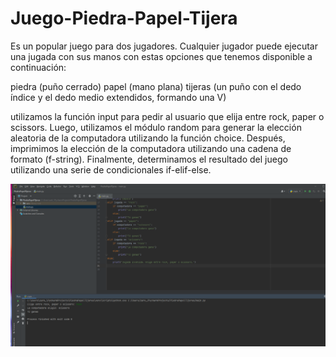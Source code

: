 # Juego-Piedra-Papel-Tijera

Es un popular juego para dos jugadores. Cualquier jugador puede ejecutar una jugada con sus manos con estas opciones que tenemos disponible  a continuación:

piedra (puño cerrado)
papel (mano plana)
tijeras (un puño con el dedo índice y el dedo medio extendidos, formando una V)

utilizamos la función input para pedir al usuario que elija entre rock, paper o scissors. Luego, utilizamos el módulo random para generar la elección aleatoria de la computadora utilizando la función choice. Después, imprimimos la elección de la computadora utilizando una cadena de formato (f-string). Finalmente, determinamos el resultado del juego utilizando una serie de condicionales if-elif-else.

![This is an image](https://github.com/aplprogramacion/Juego-Piedra-Papel-Tijera/blob/master/Captura%20de%20pantalla%20(48).png)
